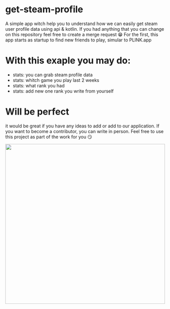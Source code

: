 # get-steam-profile
A simple app witch help you to understand how we can easily get steam user profile data using api &amp; kotlin. If you had anything that you can change on this repository feel free to create a merge request 😁
For the first, this app starts as startup to find new friends to play, simular to PLINK.app

# With this exaple you may do:
 - stats: you can grab steam profile data
 - stats: whitch game you play last 2 weeks
 - stats: what rank you had
 - stats: add new one rank you write from yourself

# Will be perfect
it would be great if you have any ideas to add or add to our application. If you want to become a contributor, you can write in person. Feel free to use this project as part of the work for you 😏

<img src="Screen-Recording-2020-12-19-at-9.gif" height="500"/>
